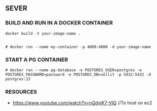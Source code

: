 ## SEVER

### BUILD AND RUN IN A DOCKER CONTAINER

```
docker build -t your-image-name .


# docker run --name my-container -p 4000:4000 -d your-image-name

```

### START A PG CONTAINER

```
# docker run --name pg-database -e POSTGRES_USER=postgres -e POSTGRES_PASSWORD=password -e POSTGRES_DB=sellit -p 5432:5432 -d postgres:13

```


### RESOURCES

 - https://www.youtube.com/watch?v=nQdyiK7-VlQ //To host on ec2